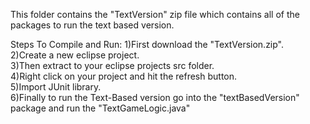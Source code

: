 This folder contains the "TextVersion" zip file which contains all of the packages to run the text based version.

Steps To Compile and Run:
  1)First download the "TextVersion.zip".<br>
  2)Create a new eclipse project.<br>
  3)Then extract to your eclipse projects src folder.<br>
  4)Right click on your project and hit the refresh button.<br>
  5)Import JUnit library.<br>
  6)Finally to run the Text-Based version go into the "textBasedVersion" package and run the "TextGameLogic.java"<br>
